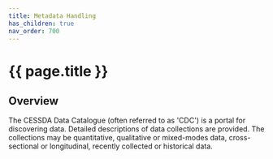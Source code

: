 ```yaml
---
title: Metadata Handling
has_children: true
nav_order: 700
---
```


# {{ page.title }}

## Overview

The CESSDA Data Catalogue (often referred to as 'CDC') is a portal for discovering data.
Detailed descriptions of data collections are provided.
The collections may be quantitative, qualitative or mixed-modes data, cross-sectional
or longitudinal, recently collected or historical data.
